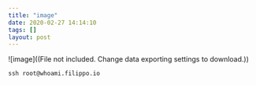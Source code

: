 ```yaml
---
title: "image"
date: 2020-02-27 14:14:10
tags: []
layout: post
---
```


![image]((File not included. Change data exporting settings to download.))

```ssh root@whoami.filippo.io```
